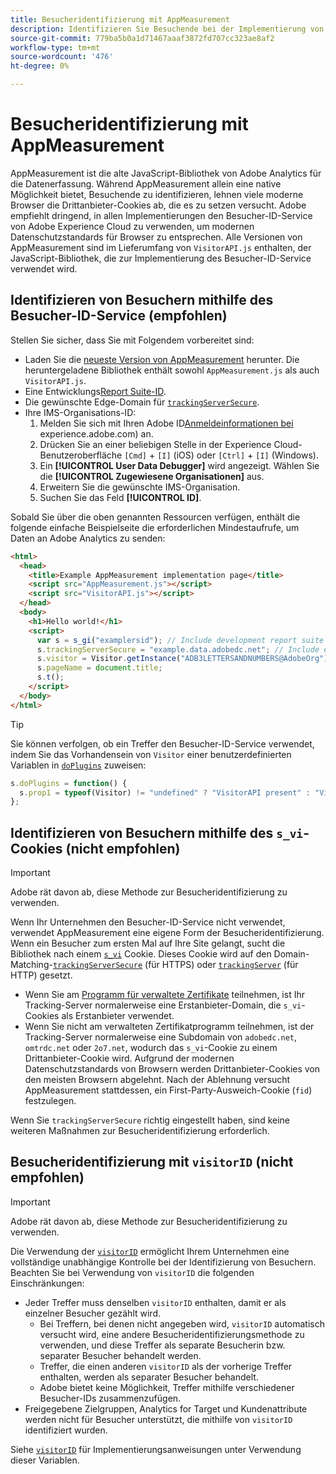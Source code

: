 ```yaml
---
title: Besucheridentifizierung mit AppMeasurement
description: Identifizieren Sie Besuchende bei der Implementierung von Adobe Analytics mithilfe von AppMeasurement korrekt.
source-git-commit: 779ba5b0a1d71467aaaf3872fd707cc323ae8af2
workflow-type: tm+mt
source-wordcount: '476'
ht-degree: 0%

---
```


# Besucheridentifizierung mit AppMeasurement

AppMeasurement ist die alte JavaScript-Bibliothek von Adobe Analytics für die Datenerfassung. Während AppMeasurement allein eine native Möglichkeit bietet, Besuchende zu identifizieren, lehnen viele moderne Browser die Drittanbieter-Cookies ab, die es zu setzen versucht. Adobe empfiehlt dringend, in allen Implementierungen den Besucher-ID-Service von Adobe Experience Cloud zu verwenden, um modernen Datenschutzstandards für Browser zu entsprechen. Alle Versionen von AppMeasurement sind im Lieferumfang von `VisitorAPI.js` enthalten, der JavaScript-Bibliothek, die zur Implementierung des Besucher-ID-Service verwendet wird.

## Identifizieren von Besuchern mithilfe des Besucher-ID-Service (empfohlen)

Stellen Sie sicher, dass Sie mit Folgendem vorbereitet sind:

* Laden Sie die [neueste Version von AppMeasurement](https://github.com/adobe/appmeasurement) herunter. Die heruntergeladene Bibliothek enthält sowohl `AppMeasurement.js` als auch `VisitorAPI.js`.
* Eine Entwicklungs[Report Suite-ID](/help/admin/tools/manage-rs/new-rs/new-report-suite.md).
* Die gewünschte Edge-Domain für [`trackingServerSecure`](/help/implement/vars/config-vars/trackingserversecure.md).
* Ihre IMS-Organisations-ID:
   1. Melden Sie sich mit Ihren Adobe ID[Anmeldeinformationen bei &#x200B;](https://experience.adobe.com)experience.adobe.com) an.
   1. Drücken Sie an einer beliebigen Stelle in der Experience Cloud-Benutzeroberfläche `[Cmd]` + `[I]` (iOS) oder `[Ctrl]` + `[I]` (Windows).
   1. Ein **[!UICONTROL User Data Debugger]** wird angezeigt. Wählen Sie die **[!UICONTROL Zugewiesene Organisationen]** aus.
   1. Erweitern Sie die gewünschte IMS-Organisation.
   1. Suchen Sie das Feld **[!UICONTROL ID]**.

Sobald Sie über die oben genannten Ressourcen verfügen, enthält die folgende einfache Beispielseite die erforderlichen Mindestaufrufe, um Daten an Adobe Analytics zu senden:

```html
<html>
  <head>
    <title>Example AppMeasurement implementation page</title>
    <script src="AppMeasurement.js"></script>
    <script src="VisitorAPI.js"></script>
  </head>
  <body>
    <h1>Hello world!</h1>
    <script>
      var s = s_gi("examplersid"); // Include development report suite ID here
      s.trackingServerSecure = "example.data.adobedc.net"; // Include edge domain here
      s.visitor = Visitor.getInstance("ADB3LETTERSANDNUMBERS@AdobeOrg"); // Include IMS org ID here
      s.pageName = document.title;
      s.t();
    </script>
  </body>
</html>
```

>[!TIP]
>
>Sie können verfolgen, ob ein Treffer den Besucher-ID-Service verwendet, indem Sie das Vorhandensein von `Visitor` einer benutzerdefinierten Variablen in [`doPlugins`](/help/implement/vars/functions/doplugins.md) zuweisen:
>
>```js
>s.doPlugins = function() {
>   s.prop1 = typeof(Visitor) != "undefined" ? "VisitorAPI present" : "VisitorAPI missing";
>};
>```

## Identifizieren von Besuchern mithilfe des `s_vi`-Cookies (nicht empfohlen)

>[!IMPORTANT]
>
>Adobe rät davon ab, diese Methode zur Besucheridentifizierung zu verwenden.

Wenn Ihr Unternehmen den Besucher-ID-Service nicht verwendet, verwendet AppMeasurement eine eigene Form der Besucheridentifizierung. Wenn ein Besucher zum ersten Mal auf Ihre Site gelangt, sucht die Bibliothek nach einem [`s_vi`](https://experienceleague.adobe.com/de/docs/core-services/interface/data-collection/cookies/analytics) Cookie. Dieses Cookie wird auf den Domain-Matching-[`trackingServerSecure`](/help/implement/vars/config-vars/trackingserversecure.md) (für HTTPS) oder [`trackingServer`](/help/implement/vars/config-vars/trackingserver.md) (für HTTP) gesetzt.

* Wenn Sie am [Programm für verwaltete Zertifikate](https://experienceleague.adobe.com/de/docs/core-services/interface/data-collection/adobe-managed-cert) teilnehmen, ist Ihr Tracking-Server normalerweise eine Erstanbieter-Domain, die `s_vi`-Cookies als Erstanbieter verwendet.
* Wenn Sie nicht am verwalteten Zertifikatprogramm teilnehmen, ist der Tracking-Server normalerweise eine Subdomain von `adobedc.net`, `omtrdc.net` oder `2o7.net`, wodurch das `s_vi`-Cookie zu einem Drittanbieter-Cookie wird. Aufgrund der modernen Datenschutzstandards von Browsern werden Drittanbieter-Cookies von den meisten Browsern abgelehnt. Nach der Ablehnung versucht AppMeasurement stattdessen, ein First-Party-Ausweich-Cookie (`fid`) festzulegen.

Wenn Sie `trackingServerSecure` richtig eingestellt haben, sind keine weiteren Maßnahmen zur Besucheridentifizierung erforderlich.

## Besucheridentifizierung mit `visitorID` (nicht empfohlen)

>[!IMPORTANT]
>
>Adobe rät davon ab, diese Methode zur Besucheridentifizierung zu verwenden.

Die Verwendung der [`visitorID`](/help/implement/vars/config-vars/visitorid.md) ermöglicht Ihrem Unternehmen eine vollständige unabhängige Kontrolle bei der Identifizierung von Besuchern. Beachten Sie bei Verwendung von `visitorID` die folgenden Einschränkungen:

* Jeder Treffer muss denselben `visitorID` enthalten, damit er als einzelner Besucher gezählt wird.
   * Bei Treffern, bei denen nicht angegeben wird, `visitorID` automatisch versucht wird, eine andere Besucheridentifizierungsmethode zu verwenden, und diese Treffer als separate Besucherin bzw. separater Besucher behandelt werden.
   * Treffer, die einen anderen `visitorID` als der vorherige Treffer enthalten, werden als separater Besucher behandelt.
   * Adobe bietet keine Möglichkeit, Treffer mithilfe verschiedener Besucher-IDs zusammenzufügen.
* Freigegebene Zielgruppen, Analytics for Target und Kundenattribute werden nicht für Besucher unterstützt, die mithilfe von `visitorID` identifiziert wurden.

Siehe [`visitorID`](/help/implement/vars/config-vars/visitorid.md) für Implementierungsanweisungen unter Verwendung dieser Variablen.
